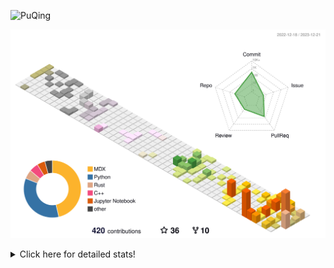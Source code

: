 ![PuQing](https://user-images.githubusercontent.com/27223114/171565019-9a56fae6-b08b-421f-99db-7e830da42371.png)

![](./profile-3d-contrib/profile-season-animate.svg)

<details>
<summary>Click here for detailed stats!</summary>

<!--START_SECTION:waka-->
![Lines of code](https://img.shields.io/badge/From%20Hello%20World%20I%27ve%20Written-1.0%20million%20lines%20of%20code-blue)

**🐱 My GitHub Data** 

> 📦 260.4 kB Used in GitHub's Storage 
 > 
> 🏆 426 Contributions in the Year 2023
 > 
> 🚫 Not Opted to Hire
 > 
> 📜 38 Public Repositories 
 > 
> 🔑 27 Private Repositories 
 > 
**I'm an Early 🐤** 

```text
🌞 Morning                350 commits         ██░░░░░░░░░░░░░░░░░░░░░░░   09.40 % 
🌆 Daytime                1829 commits        ████████████░░░░░░░░░░░░░   49.13 % 
🌃 Evening                712 commits         █████░░░░░░░░░░░░░░░░░░░░   19.12 % 
🌙 Night                  832 commits         ██████░░░░░░░░░░░░░░░░░░░   22.35 % 
```


📊 **This Week I Spent My Time On** 

```text
💬 Programming Languages: 
Python                   51 mins             ████████████░░░░░░░░░░░░░   49.40 % 
C++                      48 mins             ████████████░░░░░░░░░░░░░   46.79 % 
TOML                     3 mins              █░░░░░░░░░░░░░░░░░░░░░░░░   03.81 % 

🔥 Editors: 
VS Code                  1 hr 43 mins        █████████████████████████   100.00 % 

💻 Operating System: 
Linux                    1 hr 39 mins        ████████████████████████░   96.19 % 
Windows                  3 mins              █░░░░░░░░░░░░░░░░░░░░░░░░   03.81 % 
```


<!--END_SECTION:waka-->
</details>
